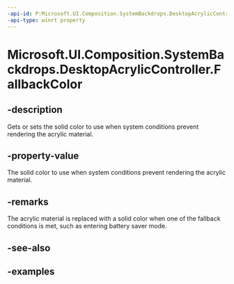 ```yaml
---
-api-id: P:Microsoft.UI.Composition.SystemBackdrops.DesktopAcrylicController.FallbackColor
-api-type: winrt property
---
```


# Microsoft.UI.Composition.SystemBackdrops.DesktopAcrylicController.FallbackColor

<!--
public Windows.UI.Color FallbackColor { get; set; }
-->

## -description

Gets or sets the solid color to use when system conditions prevent rendering the acrylic material.

## -property-value

The solid color to use when system conditions prevent rendering the acrylic material.

## -remarks

The acrylic material is replaced with a solid color when one of the fallback conditions is met, such as entering battery saver mode.

## -see-also

## -examples
